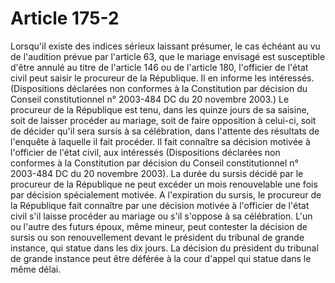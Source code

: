 # Article 175-2

Lorsqu'il existe des indices sérieux laissant présumer, le cas échéant au vu de l'audition prévue par l'article 63, que le mariage envisagé est susceptible d'être annulé au titre de l'article 146 ou de l'article 180, l'officier de l'état civil peut saisir le procureur de la République. Il en informe les intéressés. (Dispositions déclarées non conformes à la Constitution par décision du Conseil constitutionnel n° 2003-484 DC du 20 novembre 2003.)   Le procureur de la République est tenu, dans les quinze jours de sa saisine, soit de laisser procéder au mariage, soit de faire opposition à celui-ci, soit de décider qu'il sera sursis à sa célébration, dans l'attente des résultats de l'enquête à laquelle il fait procéder. Il fait connaître sa décision motivée à l'officier de l'état civil, aux intéressés (Dispositions déclarées non conformes à la Constitution par décision du Conseil constitutionnel n° 2003-484 DC du 20 novembre 2003).   La durée du sursis décidé par le procureur de la République ne peut excéder un mois renouvelable une fois par décision spécialement motivée.   A l'expiration du sursis, le procureur de la République fait connaître par une décision motivée à l'officier de l'état civil s'il laisse procéder au mariage ou s'il s'oppose à sa célébration.   L'un ou l'autre des futurs époux, même mineur, peut contester la décision de sursis ou son renouvellement devant le président du tribunal de grande instance, qui statue dans les dix jours. La décision du président du tribunal de grande instance peut être déférée à la cour d'appel qui statue dans le même délai.